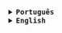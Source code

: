 <details><summary><b><kbd>Português</kbd></b></summary>

<b>Gerador de senha em VB .Net</b>

<p>Gerador de senha simples, criado com Visual Basic e .Net com o intuito de treinar o uso da ferramenta e da linguagem.</p>

<b>Linguagens e ferramentas:</b><br>
<img height="26" title="VB.NET" alt="VB.NET" src="https://icongr.am/devicon/dot-net-original-wordmark.svg?size=128&color=currentColor">

</details>
<details><summary><b><kbd>English</kbd></b></summary>

<b>Password generator in VB .Net</b>

<p>Simple password generator, created with Visual Basic and .Net in order to train the use of the tool and the language.</p>

<b>Languages and Tools:</b><br>
<img height="26" title="VB.NET" alt="VB.NET" src="https://icongr.am/devicon/dot-net-original-wordmark.svg?size=128&color=currentColor">

</details>